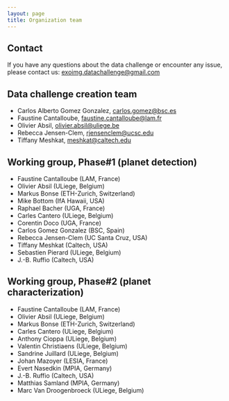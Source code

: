 ```yaml
---
layout: page
title: Organization team
---
```


## Contact 

If you have any questions about the data challenge or encounter any issue, please contact us: <exoimg.datachallenge@gmail.com>

## Data challenge creation team

* Carlos Alberto Gomez Gonzalez, <carlos.gomez@bsc.es> 
* Faustine Cantalloube, <faustine.cantalloube@lam.fr>  
* Olivier Absil, <olivier.absil@uliege.be>
* Rebecca Jensen-Clem, <rjensenclem@ucsc.edu> 
* Tiffany Meshkat, <meshkat@caltech.edu> 

## Working group, Phase#1 (planet detection)

* Faustine Cantalloube (LAM, France)
* Olivier Absil (ULiege, Belgium)
* Markus Bonse (ETH-Zurich, Switzerland)
* Mike Bottom (IfA Hawaii, USA)
* Raphael Bacher (UGA, France)
* Carles Cantero (ULiege, Belgium) 
* Corentin Doco (UGA, France)
* Carlos Gomez Gonzalez (BSC, Spain)
* Rebecca Jensen-Clem (UC Santa Cruz, USA)
* Tiffany Meshkat (Caltech, USA)
* Sebastien Pierard (ULiege, Belgium)
* J.-B. Ruffio (Caltech, USA)

## Working group, Phase#2 (planet characterization)

* Faustine Cantalloube (LAM, France)
* Olivier Absil (ULiege, Belgium)
* Markus Bonse (ETH-Zurich, Switzerland)
* Carles Cantero (ULiege, Belgium)
* Anthony Cioppa (ULiege, Belgium)
* Valentin Christiaens (ULiege, Belgium)
* Sandrine Juillard (ULiege, Belgium)
* Johan Mazoyer (LESIA, France)
* Evert Nasedkin (MPIA, Germany)
* J.-B. Ruffio (Caltech, USA)
* Matthias Samland (MPIA, Germany)
* Marc Van Droogenbroeck (ULiege, Belgium)

